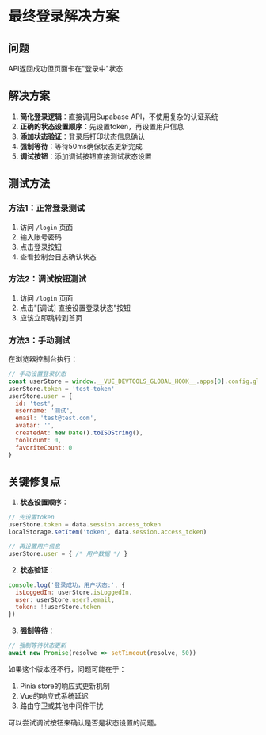 # 最终登录解决方案

## 问题
API返回成功但页面卡在"登录中"状态

## 解决方案
1. **简化登录逻辑**：直接调用Supabase API，不使用复杂的认证系统
2. **正确的状态设置顺序**：先设置token，再设置用户信息
3. **添加状态验证**：登录后打印状态信息确认
4. **强制等待**：等待50ms确保状态更新完成
5. **调试按钮**：添加调试按钮直接测试状态设置

## 测试方法

### 方法1：正常登录测试
1. 访问 `/login` 页面
2. 输入账号密码
3. 点击登录按钮
4. 查看控制台日志确认状态

### 方法2：调试按钮测试
1. 访问 `/login` 页面
2. 点击"[调试] 直接设置登录状态"按钮
3. 应该立即跳转到首页

### 方法3：手动测试
在浏览器控制台执行：
```javascript
// 手动设置登录状态
const userStore = window.__VUE_DEVTOOLS_GLOBAL_HOOK__.apps[0].config.globalProperties.$pinia._s.get('user')
userStore.token = 'test-token'
userStore.user = {
  id: 'test',
  username: '测试',
  email: 'test@test.com',
  avatar: '',
  createdAt: new Date().toISOString(),
  toolCount: 0,
  favoriteCount: 0
}
```

## 关键修复点

1. **状态设置顺序**：
```javascript
// 先设置token
userStore.token = data.session.access_token
localStorage.setItem('token', data.session.access_token)

// 再设置用户信息
userStore.user = { /* 用户数据 */ }
```

2. **状态验证**：
```javascript
console.log('登录成功，用户状态:', {
  isLoggedIn: userStore.isLoggedIn,
  user: userStore.user?.email,
  token: !!userStore.token
})
```

3. **强制等待**：
```javascript
// 强制等待状态更新
await new Promise(resolve => setTimeout(resolve, 50))
```

如果这个版本还不行，问题可能在于：
1. Pinia store的响应式更新机制
2. Vue的响应式系统延迟
3. 路由守卫或其他中间件干扰

可以尝试调试按钮来确认是否是状态设置的问题。